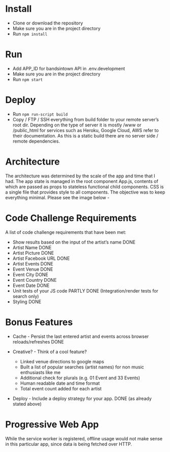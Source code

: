 # Install

* Clone or download the repository 
* Make sure you are in the project directory
* Run `npm install`

# Run

* Add APP_ID for bandsintown API in .env.development
* Make sure you are in the project directory
* Run `npm start`

# Deploy

* Run `npm run-script build`
* Copy / FTP / SSH everything from build folder to your remote server’s root dir. Depending on the type of server it is mostly /www or /public_html for services such as Heroku, Google Cloud, AWS refer to their documentation. As this is a static build there are no server side / remote dependencies.

# Architecture

The architecture was determined by the scale of the app and time that I had. The app state is managed in the root component App.js, contents of which are passed as props to stateless functional child components. CSS is a single file that provides style to all components. The objective was to keep everything minimal. Please see the image below -

# Code Challenge Requirements

A list of code challenge requirements that have been met:

* Show results based on the input of the artist’s name DONE
* Artist Name  DONE
* Artist Picture DONE
* Artist Facebook URL DONE
* Artist Events DONE
* Event Venue DONE
* Event City DONE
* Event Country DONE
* Event Date DONE
* Unit tests of your JS code PARTLY DONE (Integration/render tests for search only)
* Styling DONE

# Bonus Features

* Cache - Persist the last entered artist and events across browser reloads/refreshes DONE
* Creative? - Think of a cool feature? 

  * Linked venue directions to google maps 
  * Built a list of popular searches (artist names) for non music enthusiasts like me
  * Additional check for plurals (e.g. 01 Event and 33 Events)
  * Human readable date and time format
  * Total event count added for each artist

* Deploy - Include a deploy strategy for your app. DONE (as already stated above)

# Progressive Web App

While the service worker is registered, offline usage would not make sense in this particular app, since data is being fetched over HTTP.


